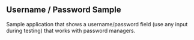 ## Username / Password Sample
Sample application that shows a username/password field (use any input during testing) that works with password managers.